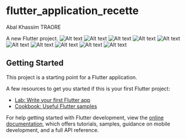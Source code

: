 # flutter_application_recette
Abal Khassim TRAORE

A new Flutter project.
![Alt text](<Capture d’écran (16).png>) ![Alt text](<Capture d’écran (7).png>) ![Alt text](<Capture d’écran (8).png>) ![Alt text](<Capture d’écran (9).png>) ![Alt text](<Capture d’écran (10).png>) ![Alt text](<Capture d’écran (11).png>) ![Alt text](<Capture d’écran (12).png>) ![Alt text](<Capture d’écran (13).png>) ![Alt text](<Capture d’écran (14).png>) ![Alt text](<Capture d’écran (15).png>)
## Getting Started

This project is a starting point for a Flutter application.

A few resources to get you started if this is your first Flutter project:

- [Lab: Write your first Flutter app](https://docs.flutter.dev/get-started/codelab)
- [Cookbook: Useful Flutter samples](https://docs.flutter.dev/cookbook)

For help getting started with Flutter development, view the
[online documentation](https://docs.flutter.dev/), which offers tutorials,
samples, guidance on mobile development, and a full API reference.
